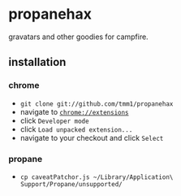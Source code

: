 # propanehax

gravatars and other goodies for campfire.

## installation

### chrome

* `git clone git://github.com/tmm1/propanehax`
* navigate to [`chrome://extensions`](chrome://extensions/)
* click `Developer mode`
* click `Load unpacked extension...`
* navigate to your checkout and click `Select`

### propane

* `cp caveatPatchor.js ~/Library/Application\ Support/Propane/unsupported/`
